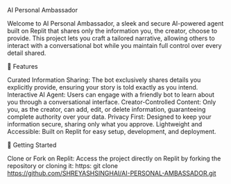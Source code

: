 AI Personal Ambassador

Welcome to AI Personal Ambassador, a sleek and secure AI-powered agent built on Replit that shares only the information you, the creator, choose to provide. This project lets you craft a tailored narrative, allowing others to interact with a conversational bot while you maintain full control over every detail shared.

🌟 Features

Curated Information Sharing: The bot exclusively shares details you explicitly provide, ensuring your story is told exactly as you intend.
Interactive AI Agent: Users can engage with a friendly bot to learn about you through a conversational interface.
Creator-Controlled Content: Only you, as the creator, can add, edit, or delete information, guaranteeing complete authority over your data.
Privacy First: Designed to keep your information secure, sharing only what you approve.
Lightweight and Accessible: Built on Replit for easy setup, development, and deployment.

🚀 Getting Started

Clone or Fork on Replit: Access the project directly on Replit by forking the repository or cloning it:
https: git clone https://github.com/SHREYASHSINGHAI/AI-PERSONAL-AMBASSADOR.git
